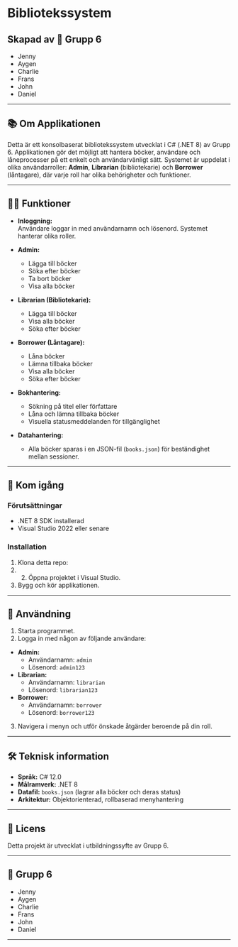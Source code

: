 # Bibliotekssystem  

## Skapad av 👥 Grupp 6

- Jenny
- Aygen
- Charlie
- Frans
- John
- Daniel

---

## 📚 Om Applikationen

Detta är ett konsolbaserat bibliotekssystem utvecklat i C# (.NET 8) av Grupp 6. Applikationen gör det möjligt att hantera böcker, användare och låneprocesser på ett enkelt och användarvänligt sätt. Systemet är uppdelat i olika användarroller: **Admin**, **Librarian** (bibliotekarie) och **Borrower** (låntagare), där varje roll har olika behörigheter och funktioner.

---

## 🧑‍💻 Funktioner

- **Inloggning:**  
  Användare loggar in med användarnamn och lösenord. Systemet hanterar olika roller.

- **Admin:**  
  - Lägga till böcker  
  - Söka efter böcker  
  - Ta bort böcker  
  - Visa alla böcker

- **Librarian (Bibliotekarie):**  
  - Lägga till böcker  
  - Visa alla böcker  
  - Söka efter böcker

- **Borrower (Låntagare):**  
  - Låna böcker  
  - Lämna tillbaka böcker  
  - Visa alla böcker  
  - Söka efter böcker

- **Bokhantering:**  
  - Sökning på titel eller författare  
  - Låna och lämna tillbaka böcker  
  - Visuella statusmeddelanden för tillgänglighet

- **Datahantering:**  
  - Alla böcker sparas i en JSON-fil (`books.json`) för beständighet mellan sessioner.

---

## 🚀 Kom igång

### Förutsättningar

- .NET 8 SDK installerad  
- Visual Studio 2022 eller senare

### Installation

1. Klona detta repo:
2. 2. Öppna projektet i Visual Studio.
3. Bygg och kör applikationen.

---

## 📝 Användning

1. Starta programmet.
2. Logga in med någon av följande användare:
- **Admin:**  
  - Användarnamn: `admin`  
  - Lösenord: `admin123`
- **Librarian:** 
  - Användarnamn: `librarian`  
  - Lösenord: `librarian123`
- **Borrower:** 
  - Användarnamn: `borrower` 
  - Lösenord: `borrower123`
3. Navigera i menyn och utför önskade åtgärder beroende på din roll.

---

## 🛠️ Teknisk information

- **Språk:** C# 12.0  
- **Målramverk:** .NET 8  
- **Datafil:** `books.json` (lagrar alla böcker och deras status)
- **Arkitektur:** Objektorienterad, rollbaserad menyhantering

---

## 📄 Licens

Detta projekt är utvecklat i utbildningssyfte av Grupp 6.

---

## 👥 Grupp 6

- Jenny
- Aygen
- Charlie
- Frans
- John
- Daniel



---
